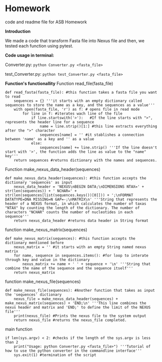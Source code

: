 # Homework
code and readme file for ASB Homework

**Introduction**

We made a code that transform Fasta file into Nexus file and then, we tested each function using pytest.

**Code usage in terminal:**

Converter.py:
```python Converter.py <fasta_file>```

test_Converter.py:
```python test_Converter.py <fasta_file>```

**Function's functionallity**
Function read_file(fasta_file)
```
def read_fasta(fasta_file): #this function takes a fasta file you want to read
    sequences = {} '''it starts with an empty dictionary called sequences to store the name as a key, and the sequences as a value'''
    with open(fasta_file, 'r') as f: # opens file in read mode
        for line in f: #iterates wach line of the file 
            if line.startswith('>'):   #If the line starts with ">", represents the header line for a sequence
                name = line.strip()[1:] #this line extracts everything after the ">" character
                sequences[name] = '' #it stablishes a connection between 'name' as a key and '' as a value
            else:
                sequences[name] += line.strip() '''If the line doesn't start with '>', the function adds the line as value to the "name" key'''
    return sequences #returns dictionary with the names and sequences.
```
Function make_nexus_data_header(sequences)
```
def make_nexus_data_header(sequences): #this function accepts the dictionary 'sequences' as input
    nexus_data_header = 'NEXUS\nBEGIN DATA;\nDIMENSIONS NTAX=' + str(len(sequences)) + ' NCHAR=' + str(len(sequences[list(sequences.keys())[0]])) + ';\nFORMAT DATATYPE=DNA MISSING=N GAP=-;\nMATRIX\n' '''String that represents the header of a NEXUS format, in which calculates the number of taxas "NTAX" by counting the length of the dictionary. The number of characters "NCHAR" counts the number of nucleotides in each sequence'''
    return nexus_data_header #returns data header in String format
```
function make_nexus_matrix(sequences)
```
def make_nexus_matrix(sequences): #this function accepts the dictionary mentioned before
    nexus_matrix = '' #it starts with an empty String named nexus matrix 
    for name, sequence in sequences.items(): #for loop to interate through key and value in the dictionary
        nexus_matrix += name + ' ' + sequence + '\n' '''String that combine the name of the sequence and the sequence itself'''
    return nexus_matrix 
```
function make_nexus_file(sequences)
```
def make_nexus_file(sequences): #Another function that takes as input the 'sequences' dictionary
    nexus_file = make_nexus_data_header(sequences) + make_nexus_matrix(sequences) + 'END;\n' '''This line combines the nexus header and matrix and 'END;' to define the limit of the NEXUS file'''
    print(nexus_file) #Prints the nexus file to the system output 
    return nexus_file #returns the nexus_file completed.
```
main function
```
if len(sys.argv) < 2: #checks if the length of the sys.argv is less than 2
    print("Usage: python Converter.py <fasta_file>") '''Tutorial of how to use the python converter in the commandline interface'''
    sys.exit(1) #termination of the script
```
